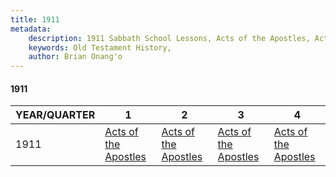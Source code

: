 ```yaml
---
title: 1911
metadata:
    description: 1911 Sabbath School Lessons, Acts of the Apostles, Acts of the Apostles, Acts of the Apostles, Acts of the Apostles
    keywords: Old Testament History,
    author: Brian Onang'o
---
```


#### 1911

YEAR/QUARTER |   1  | 2| 3| 4
-------------|------------|---|--|---
1911   |  [Acts of the Apostles](/1911-1920/1911/quarter1) | [Acts of the Apostles](/1911-1920/1911/quarter2) | [Acts of the Apostles](/1911-1920/1911/quarter3) | [Acts of the Apostles](/1911-1920/1911/quarter4) |
 